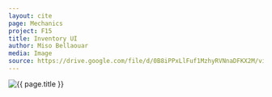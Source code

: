 ```yaml
---
layout: cite
page: Mechanics
project: F15
title: Inventory UI
author: Miso Bellaouar
media: Image
source: https://drive.google.com/file/d/0B8iPPxLlFuf1MzhyRVNnaDFKX2M/view?usp=sharing
---
```

![{{ page.title }}](/projects/F15/mechanics/inventoryui.png)
